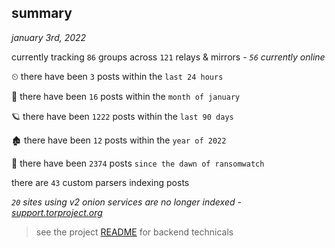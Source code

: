 
## summary
_january 3rd, 2022_

currently tracking `86` groups across `121` relays & mirrors - _`56` currently online_

⏲ there have been `3` posts within the `last 24 hours`

🦈 there have been `16` posts within the `month of january`

🪐 there have been `1222` posts within the `last 90 days`

🏚 there have been `12` posts within the `year of 2022`

🦕 there have been `2374` posts `since the dawn of ransomwatch`

there are `43` custom parsers indexing posts

_`20` sites using v2 onion services are no longer indexed - [support.torproject.org](https://support.torproject.org/onionservices/v2-deprecation/)_

> see the project [README](https://github.com/thetanz/ransomwatch#ransomwatch--) for backend technicals

